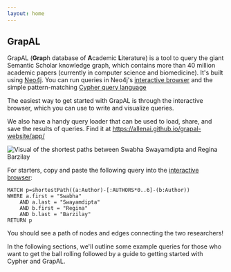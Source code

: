 ```yaml
---
layout: home
---
```

## GrapAL

GrapAL (**Grap**h database of **A**cademic **L**iterature) is a tool to query the giant Semantic Scholar knowledge graph, which contains more than 40 million academic papers (currently in computer science and biomedicine). It's built using [Neo4j](https://neo4j.com/). You can run queries in Neo4j's [interactive browser](https://neo4j.com/developer/guide-neo4j-browser/) and the simple pattern-matching [Cypher query language](https://neo4j.com/developer/cypher-query-language/)

The easiest way to get started with GrapAL is through the interactive browser, which you can use to write and visualize queries.

We also have a handy query loader that can be used to load, share, and save the results of queries. Find it at https://allenai.github.io/grapal-website/app/

![Visual of the shortest paths between Swabha Swayamdipta and Regina Barzilay](https://allenai.github.io/grapal-website/assets/images/browser-example.png)

For starters, copy and paste the following query into the [interactive browser](https://grapal.allenai.org:7473/browser):
```
MATCH p=shortestPath((a:Author)-[:AUTHORS*0..6]-(b:Author)) 
WHERE a.first = "Swabha" 
    AND a.last = "Swayamdipta"
    AND b.first = "Regina" 
    AND b.last = "Barzilay"
RETURN p
```
You should see a path of nodes and edges connecting the two researchers! 

In the following sections, we'll outline some example queries for those who want to get the ball rolling followed by a guide to getting started with Cypher and GrapAL.
